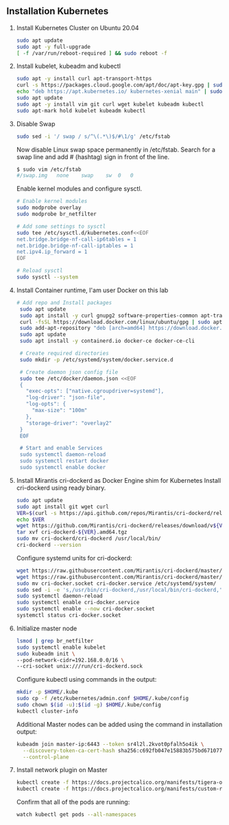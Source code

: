 ## Installation Kubernetes
1. Install Kubernetes Cluster on Ubuntu 20.04
   ```sh
   sudo apt update
   sudo apt -y full-upgrade
   [ -f /var/run/reboot-required ] && sudo reboot -f
   ```
2. Install kubelet, kubeadm and kubectl
   ```sh
   sudo apt -y install curl apt-transport-https
   curl -s https://packages.cloud.google.com/apt/doc/apt-key.gpg | sudo apt-key add -
   echo "deb https://apt.kubernetes.io/ kubernetes-xenial main" | sudo tee /etc/apt/sources.list.d/kubernetes.list
   sudo apt update
   sudo apt -y install vim git curl wget kubelet kubeadm kubectl
   sudo apt-mark hold kubelet kubeadm kubectl
   ```
3. Disable Swap
   ```sh
   sudo sed -i '/ swap / s/^\(.*\)$/#\1/g' /etc/fstab
   ```
   Now disable Linux swap space permanently in /etc/fstab. Search for a swap line and add # (hashtag) sign in front of the line.
   ```sh
   $ sudo vim /etc/fstab
   #/swap.img	none	swap	sw	0	0
   ```
   Enable kernel modules and configure sysctl.
   ```sh
   # Enable kernel modules
   sudo modprobe overlay
   sudo modprobe br_netfilter

   # Add some settings to sysctl
   sudo tee /etc/sysctl.d/kubernetes.conf<<EOF
   net.bridge.bridge-nf-call-ip6tables = 1
   net.bridge.bridge-nf-call-iptables = 1
   net.ipv4.ip_forward = 1
   EOF

   # Reload sysctl
   sudo sysctl --system
   ```
4. Install Container runtime, I'am user Docker on this lab
   ```sh
   # Add repo and Install packages
    sudo apt update
    sudo apt install -y curl gnupg2 software-properties-common apt-transport-https ca-certificates
    curl -fsSL https://download.docker.com/linux/ubuntu/gpg | sudo apt-key add -
    sudo add-apt-repository "deb [arch=amd64] https://download.docker.com/linux/ubuntu $(lsb_release -cs) stable"
    sudo apt update
    sudo apt install -y containerd.io docker-ce docker-ce-cli

    # Create required directories
    sudo mkdir -p /etc/systemd/system/docker.service.d

    # Create daemon json config file
    sudo tee /etc/docker/daemon.json <<EOF
    {
      "exec-opts": ["native.cgroupdriver=systemd"],
      "log-driver": "json-file",
      "log-opts": {
        "max-size": "100m"
      },
      "storage-driver": "overlay2"
    }
    EOF

    # Start and enable Services
    sudo systemctl daemon-reload 
    sudo systemctl restart docker
    sudo systemctl enable docker
   ```
5. Install Mirantis cri-dockerd as Docker Engine shim for Kubernetes
   Install cri-dockerd using ready binary.
   ```sh
   sudo apt update
   sudo apt install git wget curl
   VER=$(curl -s https://api.github.com/repos/Mirantis/cri-dockerd/releases/latest|grep tag_name | cut -d '"' -f 4|sed 's/v//g')
   echo $VER
   wget https://github.com/Mirantis/cri-dockerd/releases/download/v${VER}/cri-dockerd-${VER}.amd64.tgz
   tar xvf cri-dockerd-${VER}.amd64.tgz
   sudo mv cri-dockerd/cri-dockerd /usr/local/bin/
   cri-dockerd --version
   ```
   Configure systemd units for cri-dockerd:
   ```sh
   wget https://raw.githubusercontent.com/Mirantis/cri-dockerd/master/packaging/systemd/cri-docker.service
   wget https://raw.githubusercontent.com/Mirantis/cri-dockerd/master/packaging/systemd/cri-docker.socket
   sudo mv cri-docker.socket cri-docker.service /etc/systemd/system/
   sudo sed -i -e 's,/usr/bin/cri-dockerd,/usr/local/bin/cri-dockerd,' /etc/systemd/system/cri-docker.service
   sudo systemctl daemon-reload
   sudo systemctl enable cri-docker.service
   sudo systemctl enable --now cri-docker.socket
   systemctl status cri-docker.socket
   ```
6. Initialize master node
   ```sh
   lsmod | grep br_netfilter
   sudo systemctl enable kubelet
   sudo kubeadm init \
   --pod-network-cidr=192.168.0.0/16 \
   --cri-socket unix:///run/cri-dockerd.sock 
   ```
   Configure kubectl using commands in the output:
   ```sh
   mkdir -p $HOME/.kube
   sudo cp -f /etc/kubernetes/admin.conf $HOME/.kube/config
   sudo chown $(id -u):$(id -g) $HOME/.kube/config
   kubectl cluster-info
   ```
   Additional Master nodes can be added using the command in installation output:
   ```sh
   kubeadm join master-ip:6443 --token sr4l2l.2kvot0pfalh5o4ik \
     --discovery-token-ca-cert-hash sha256:c692fb047e15883b575bd6710779dc2c5af8073f7cab460abd181fd3ddb29a18 \
     --control-plane
   ```
7. Install network plugin on Master
   ```sh
   kubectl create -f https://docs.projectcalico.org/manifests/tigera-operator.yaml 
   kubectl create -f https://docs.projectcalico.org/manifests/custom-resources.yaml
   ```
   Confirm that all of the pods are running:
   ```sh
   watch kubectl get pods --all-namespaces
   ```
